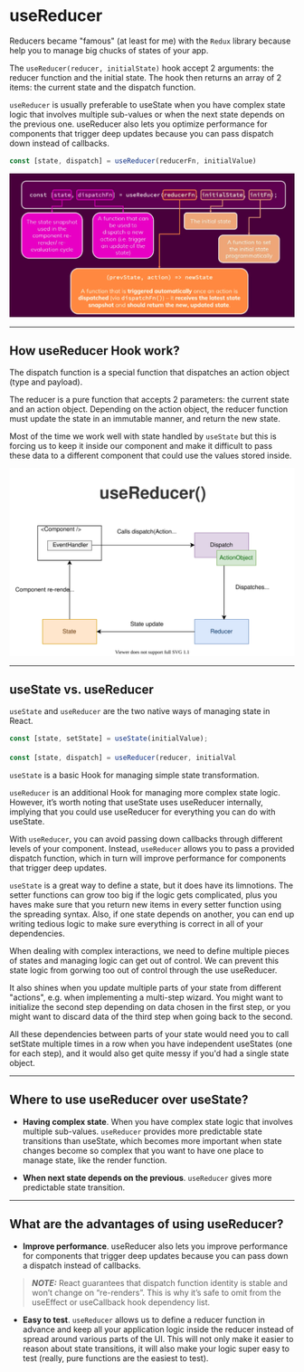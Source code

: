 # useReducer

Reducers became "famous" (at least for me) with the `Redux` library because help you to manage big chucks of states of your app.

The `useReducer(reducer, initialState)` hook accept 2 arguments: the reducer function and the initial state. The hook then returns an array of 2 items: the current state and the dispatch function.

`useReducer` is usually preferable to useState when you have complex state logic that involves multiple sub-values or when the next state depends on the previous one. useReducer also lets you optimize performance for components that trigger deep updates because you can pass dispatch down instead of callbacks.

```js
const [state, dispatch] = useReducer(reducerFn, initialValue)
```

![React Hook Form Diagaram](../../assets/usereducer-hook.png)

---

## How useReducer Hook work?

The dispatch function is a special function that dispatches an action object (type and payload).

The reducer is a pure function that accepts 2 parameters: the current state and an action object. Depending on the action object, the reducer function must update the state in an immutable manner, and return the new state.

Most of the time we work well with state handled by `useState` but this is forcing us to keep it inside our component and make it difficult to pass these data to a different component that could use the values stored inside.

![React Hook Form Diagaram](../../assets/useReducer-life-cycle.svg)

---

## useState vs. useReducer

`useState` and `useReducer` are the two native ways of managing state in React.

```js
const [state, setState] = useState(initialValue);

const [state, dispatch] = useReducer(reducer, initialVal
```

`useState` is a basic Hook for managing simple state transformation.

`useReducer` is an additional Hook for managing more complex state logic. However, it’s worth noting that useState uses useReducer internally, implying that you could use useReducer for everything you can do with useState.

With `useReducer`, you can avoid passing down callbacks through different levels of your component. Instead, `useReducer` allows you to pass a provided dispatch function, which in turn will improve performance for components that trigger deep updates.

`useState` is a great way to define a state, but it does have its limnotions. The setter functions can grow too big if the logic gets complicated, plus you haves make sure that you return new items in every setter function using  the spreading syntax. Also, if one state depends on another, you can end up writing tedious logic to make sure everything is correct in all of your dependencies.

When dealing with complex interactions, we need to define multiple pieces of states and managing logic can get out of control. We can prevent this state logic from gorwing too out of control through the use useReducer.

It also shines when you update multiple parts of your state from different "actions", e.g. when implementing a multi-step wizard. You might want to initialize the second step depending on data chosen in the first step, or you might want to discard data of the third step when going back to the second.

All these dependencies between parts of your state would need you to call setState multiple times in a row when you have independent useStates (one for each step), and it would also get quite messy if you'd had a single state object.

---

## Where to use useReducer over useState?

- **Having complex state**. When you have complex state logic that involves multiple sub-values. `useReducer` provides more predictable state transitions than useState, which becomes more important when state changes become so complex that you want to have one place to manage state, like the render function.

- **When next state depends on the previous**. `useReducer` gives more predictable state transition.

---

## What are the advantages of using useReducer?

- **Improve performance**. useReducer also lets you  improve performance for components that trigger deep updates because you can pass down a dispatch instead of callbacks.

> **_NOTE:_**  React guarantees that dispatch function identity is stable and won’t change on “re-renders”. This is why it’s safe to omit from the useEffect or useCallback hook dependency list.

- **Easy to test**. `useReducer` allows us to define a reducer function in advance and keep all your application logic inside the reducer instead of spread around various parts of the UI. This will not only make it easier to reason about state transitions, it will also make your logic super easy to test (really, pure functions are the easiest to test).

